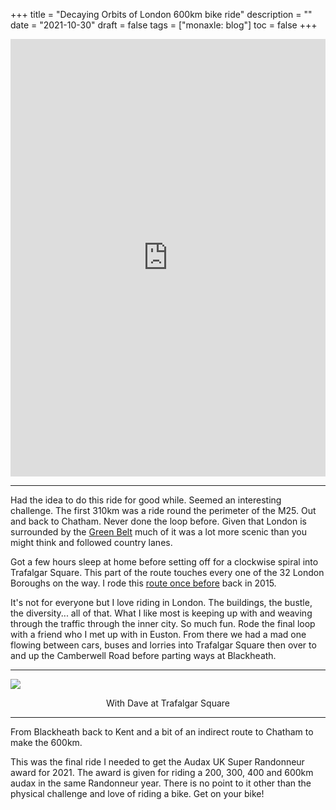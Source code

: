 +++
title = "Decaying Orbits of London  600km bike ride"
description = ""
date = "2021-10-30"
draft = false
tags = ["monaxle: blog"]
toc = false
+++

<iframe src="https://ridewithgps.com/embeds?type=trip&id=76658378&title=Decaying%20Orbits%20of%20London%3A%20600km%20bike%20ride.%20&metricUnits=true&sampleGraph=true" style="width: 1px; min-width: 100%; height: 700px; border: none;" scrolling="no"></iframe>

---

Had the idea to do this ride for good while. Seemed an interesting challenge. The first 310km was a ride round the perimeter of the M25. Out and back to Chatham. Never done the loop before. Given that London is surrounded by the [Green Belt](https://londongreenbeltcouncil.org.uk/) much of it was a lot more scenic than you might think and followed country lanes.

Got a few hours sleep at home before setting off for a clockwise spiral into Trafalgar Square. This part of the route touches every one of the 32 London Boroughs on the way. I rode this [route once before](https://listed.to/@alxtrnr/59021/the-london-borough-spiral-ride) back in 2015. 

It's not for everyone but I love riding in London. The buildings, the bustle, the diversity... all of that. What I like most is keeping up with and weaving through the traffic through the inner city. So much fun. Rode the final loop with a friend who I met up with in Euston. From there we had a mad one flowing between cars, buses and lorries into Trafalgar Square then over to and up the Camberwell Road before parting ways at Blackheath.

---
  <img style="display:block;margin:auto" src="https://i.ibb.co/bRqV19qq/Orbit-london-with-Dave.png">
<figure style="text-align: center">
  <figcaption>With Dave at Trafalgar Square</figcaption>
</figure>

---

From Blackheath back to Kent and a bit of an indirect route to Chatham to make the 600km. 

This was the final ride I needed to get the Audax UK Super Randonneur award for 2021. The award is given for riding a 200, 300, 400 and 600km audax in the same Randonneur year. There is no point to it other than the physical challenge and love of riding a bike. Get on your bike!